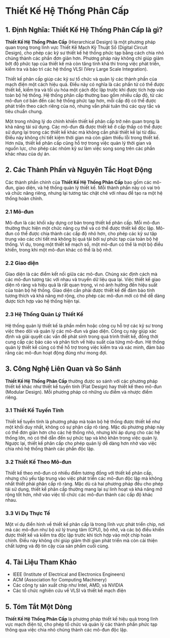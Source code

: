 # Thiết Kế Hệ Thống Phân Cấp

## 1. Định Nghĩa: **Thiết Kế Hệ Thống Phân Cấp** là gì?
**Thiết Kế Hệ Thống Phân Cấp** (Hierarchical Design) là một phương pháp quan trọng trong lĩnh vực Thiết Kế Mạch Kỹ Thuật Số (Digital Circuit Design), cho phép các kỹ sư thiết kế hệ thống phức tạp bằng cách chia nhỏ chúng thành các phần đơn giản hơn. Phương pháp này không chỉ giúp giảm bớt độ phức tạp của thiết kế mà còn tăng tính khả thi trong việc phát triển, kiểm tra và bảo trì các hệ thống VLSI (Very Large Scale Integration). 

Thiết kế phân cấp giúp các kỹ sư tổ chức và quản lý các thành phần của mạch điện một cách hiệu quả. Điều này có nghĩa là các phần tử có thể được thiết kế, kiểm tra và tối ưu hóa một cách độc lập trước khi được tích hợp vào toàn bộ hệ thống. Hệ thống phân cấp thường bao gồm nhiều cấp độ, từ các mô-đun cơ bản đến các hệ thống phức tạp hơn, mỗi cấp độ có thể được phát triển theo cách riêng của nó, nhưng vẫn phải tuân thủ các quy tắc và tiêu chuẩn chung.

Một trong những lý do chính khiến thiết kế phân cấp trở nên quan trọng là khả năng tái sử dụng. Các mô-đun đã được thiết kế ở cấp thấp có thể được sử dụng lại trong các thiết kế khác mà không cần phải thiết kế lại từ đầu. Điều này không chỉ tiết kiệm thời gian mà còn giảm thiểu lỗi trong thiết kế. Hơn nữa, thiết kế phân cấp cũng hỗ trợ trong việc quản lý thời gian và nguồn lực, cho phép các nhóm kỹ sư làm việc song song trên các phần khác nhau của dự án.

## 2. Các Thành Phần và Nguyên Tắc Hoạt Động
Các thành phần chính của **Thiết Kế Hệ Thống Phân Cấp** bao gồm các mô-đun, giao diện, và hệ thống quản lý thiết kế. Mỗi thành phần này có vai trò và chức năng riêng, nhưng lại tương tác chặt chẽ với nhau để tạo ra một hệ thống hoàn chỉnh.

### 2.1 Mô-đun
Mô-đun là các khối xây dựng cơ bản trong thiết kế phân cấp. Mỗi mô-đun thường thực hiện một chức năng cụ thể và có thể được thiết kế độc lập. Mô-đun có thể được chia thành các cấp độ nhỏ hơn, cho phép các kỹ sư tập trung vào các chi tiết mà không bị quá tải bởi sự phức tạp của toàn bộ hệ thống. Ví dụ, trong một thiết kế mạch số, một mô-đun có thể là một bộ điều khiển, trong khi một mô-đun khác có thể là bộ nhớ.

### 2.2 Giao diện
Giao diện là các điểm kết nối giữa các mô-đun. Chúng xác định cách mà các mô-đun tương tác với nhau và truyền dữ liệu qua lại. Việc thiết kế giao diện rõ ràng và hiệu quả là rất quan trọng, vì nó ảnh hưởng đến hiệu suất của toàn bộ hệ thống. Giao diện cần phải được thiết kế để đảm bảo tính tương thích và khả năng mở rộng, cho phép các mô-đun mới có thể dễ dàng được tích hợp vào hệ thống hiện tại.

### 2.3 Hệ Thống Quản Lý Thiết Kế
Hệ thống quản lý thiết kế là phần mềm hoặc công cụ hỗ trợ các kỹ sư trong việc theo dõi và quản lý các mô-đun và giao diện. Công cụ này giúp xác định và giải quyết các vấn đề phát sinh trong quá trình thiết kế, đồng thời cung cấp các báo cáo và phân tích về hiệu suất của từng mô-đun. Hệ thống quản lý thiết kế cũng có thể hỗ trợ trong việc kiểm tra và xác minh, đảm bảo rằng các mô-đun hoạt động đúng như mong đợi.

## 3. Công Nghệ Liên Quan và So Sánh
**Thiết Kế Hệ Thống Phân Cấp** thường được so sánh với các phương pháp thiết kế khác như thiết kế tuyến tính (Flat Design) hay thiết kế theo mô-đun (Modular Design). Mỗi phương pháp có những ưu điểm và nhược điểm riêng.

### 3.1 Thiết Kế Tuyến Tính
Thiết kế tuyến tính là phương pháp mà toàn bộ hệ thống được thiết kế như một khối duy nhất, không có sự phân cấp rõ ràng. Mặc dù phương pháp này có thể đơn giản hơn cho các hệ thống nhỏ, nhưng khi áp dụng cho các hệ thống lớn, nó có thể dẫn đến sự phức tạp và khó khăn trong việc quản lý. Ngược lại, thiết kế phân cấp cho phép quản lý dễ dàng hơn nhờ vào việc chia nhỏ hệ thống thành các phần độc lập.

### 3.2 Thiết Kế Theo Mô-đun
Thiết kế theo mô-đun có nhiều điểm tương đồng với thiết kế phân cấp, nhưng chủ yếu tập trung vào việc phát triển các mô-đun độc lập mà không nhất thiết phải phân cấp rõ ràng. Mặc dù cả hai phương pháp đều cho phép tái sử dụng, thiết kế phân cấp thường mang lại sự linh hoạt và khả năng mở rộng tốt hơn, nhờ vào việc tổ chức các mô-đun thành các cấp độ khác nhau.

### 3.3 Ví Dụ Thực Tế
Một ví dụ điển hình về thiết kế phân cấp là trong lĩnh vực phát triển chip, nơi mà các mô-đun như bộ xử lý trung tâm (CPU), bộ nhớ, và các bộ điều khiển được thiết kế và kiểm tra độc lập trước khi tích hợp vào một chip hoàn chỉnh. Điều này không chỉ giúp giảm thời gian phát triển mà còn cải thiện chất lượng và độ tin cậy của sản phẩm cuối cùng.

## 4. Tài Liệu Tham Khảo
- IEEE (Institute of Electrical and Electronics Engineers)
- ACM (Association for Computing Machinery)
- Các công ty sản xuất chip như Intel, AMD, và NVIDIA
- Các tổ chức nghiên cứu về VLSI và thiết kế mạch điện

## 5. Tóm Tắt Một Dòng
**Thiết Kế Hệ Thống Phân Cấp** là phương pháp thiết kế hiệu quả trong lĩnh vực mạch điện tử, cho phép tổ chức và quản lý các thành phần phức tạp thông qua việc chia nhỏ chúng thành các mô-đun độc lập.